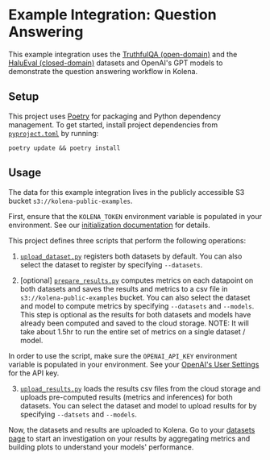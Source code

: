# Example Integration: Question Answering

This example integration uses the [TruthfulQA (open-domain)](https://github.com/sylinrl/TruthfulQA) and the
[HaluEval (closed-domain)](https://github.com/RUCAIBox/HaluEval/tree/main/evaluation) datasets and OpenAI's GPT models
to demonstrate the question answering workflow in Kolena.

## Setup

This project uses [Poetry](https://python-poetry.org/) for packaging and Python dependency management. To get started,
install project dependencies from [`pyproject.toml`](./pyproject.toml) by running:

```shell
poetry update && poetry install
```

## Usage

The data for this example integration lives in the publicly accessible S3 bucket `s3://kolena-public-examples`.

First, ensure that the `KOLENA_TOKEN` environment variable is populated in your environment. See our
[initialization documentation](https://docs.kolena.io/installing-kolena/#initialization) for details.

This project defines three scripts that perform the following operations:

1. [`upload_dataset.py`](question_answering/upload_dataset.py) registers both datasets by default. You can also
select the dataset to register by specifying `--datasets`.

2. [optional] [`prepare_results.py`](question_answering/prepare_results.py) computes metrics on each datapoint on both
datasets and saves the results and metrics to a csv file in `s3://kolena-public-examples` bucket. You can also select
the dataset and model to compute metrics by specifying `--datasets` and `--models`. This step is optional as the results
for both datasets and models have already been computed and saved to the cloud storage. NOTE: It will take about 1.5hr
to run the entire set of metrics on a single dataset / model.

In order to use the script, make sure the `OPENAI_API_KEY` environment variable is populated in your environment. See
your [OpenAI's User Settings](https://platform.openai.com/api-keys) for the API key.

3. [`upload_results.py`](question_answering/upload_results.py) loads the results csv files from the cloud storage and
uploads pre-computed results (metrics and inferences) for both datasets. You can select the dataset and model to upload
results for by specifying `--datsets` and `--models`.

Now, the datasets and results are uploaded to Kolena. Go to your [datasets page](https://app.kolena.io/redirect/datasets)
to start an investigation on your results by aggregating metrics and building plots to understand your models'
performance.
